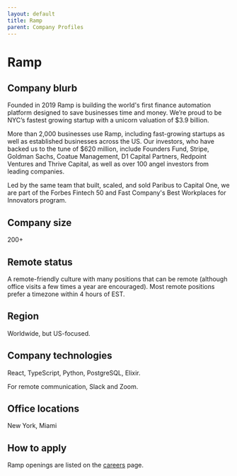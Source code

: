 ```yaml
---
layout: default
title: Ramp
parent: Company Profiles
---
```


# Ramp

## Company blurb

Founded in 2019 Ramp is building the world's first finance automation platform designed to save businesses time and money. We’re proud to be NYC’s fastest growing startup with a unicorn valuation of $3.9 billion.

More than 2,000 businesses use Ramp, including fast-growing startups as well as established businesses across the US. Our investors, who have backed us to the tune of $620 million, include Founders Fund, Stripe, Goldman Sachs, Coatue Management, D1 Capital Partners, Redpoint Ventures and Thrive Capital, as well as over 100 angel investors from leading companies. 

Led by the same team that built, scaled, and sold Paribus to Capital One, we are part of the Forbes Fintech 50 and Fast Company's Best Workplaces for Innovators program.

## Company size

200+

## Remote status

A remote-friendly culture with many positions that can be remote (although office visits a few times a year are encouraged). Most remote positions prefer a timezone within 4 hours of EST.

## Region

Worldwide, but US-focused.

## Company technologies

React, TypeScript, Python, PostgreSQL, Elixir.

For remote communication, Slack and Zoom.

## Office locations

New York, Miami

## How to apply

Ramp openings are listed on the [careers](https://ramp.com/careers) page.

